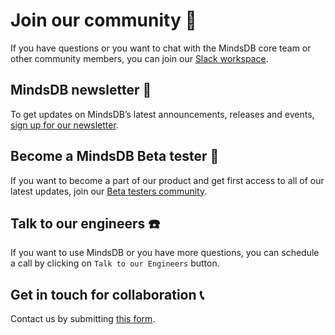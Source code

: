 # Join our community :bear:

If you have questions or you want to chat with the MindsDB core team or other community members, you can join our [Slack workspace](https://join.slack.com/t/mindsdbcommunity/shared_invite/zt-o8mrmx3l-5ai~5H66s6wlxFfBMVI6wQ).

## MindsDB newsletter :newspaper:

To get updates on MindsDB’s latest announcements, releases and events, [sign up for our newsletter](https://mindsdb.com/newsletter/).

## Become a MindsDB Beta tester :mag_right:

If you want to become a part of our product and get first access to all of our latest updates, join our [Beta testers community](https://mindsdb.com/beta-tester/).

## Talk to our engineers :telephone:

If you want to use MindsDB or you have more questions, you can schedule a call by clicking on `Talk to our Engineers` button.

## Get in touch for collaboration :telephone_receiver:

Contact us by submitting [this form](https://mindsdb.com/contact-us/).
